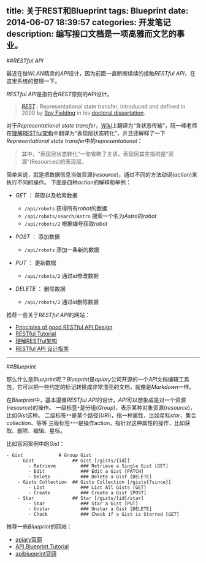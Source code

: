 title: 关于REST和Blueprint
tags: Blueprint
date: 2014-06-07 18:39:57
categories: 开发笔记
description: 编写接口文档是一项高雅而文艺的事业。
---


##*RESTful API*


最近在做*WLAN*精灵的*API*设计，因为前面一直断断续续的接触*RESTful API*，在这里系统的整理一下。


*RESTful API*是指符合*REST*原则的API设计。

> [*REST*](http://en.wikipedia.org/wiki/Representational_state_transfer) : Representational state transfer, introduced and defined in 2000 by [Roy Fielding](http://en.wikipedia.org/wiki/Roy_Fielding) in his [doctoral dissertation](http://www.ics.uci.edu/~fielding/pubs/dissertation/top.htm).

对于*Representational state transfer*，[*Wiki*](http://zh.wikipedia.org/wiki/REST)上翻译为“含状态传输”，阮一峰老师在[理解RESTful架构](http://www.ruanyifeng.com/blog/2011/09/restful.html)中翻译为“表现层状态转化”，并且还解释了一下*Representational state transfer*中的*representational*：

> 其中，“表现层状态转化”一句省略了主语，表现层其实指的是“资源”(Resources)的表现层。



简单来说，就是把数据信息当做资源(*resource*)，通过不同的方法动词(*action*)来执行不同的操作。
下面是四种*action*的解释和举例：

- *GET* ： 获取以及检索数据
    - `/api/robots` 获得所有*robot*的数据
    - `/api/robots/search/Astro` 搜索一个名为*Astro*的*robot*
    - `/api/robots/2` 根据编号获取*robot*

- *POST* ： 添加数据
    - `/api/robots` 添加一条新的数据
- *PUT* ： 更新数据
    - `/api/robots/2` 通过*id*修改数据
- *DELETE* ： 删除数据
    - `/api/robots/2` 通过*id*删除数据


推荐一些关于*RESTful API*的网站：
- [Principles of good RESTful API Design](http://codeplanet.io/principles-good-restful-api-design/)
- [RESTful Tutorial](http://www.restapitutorial.com/)
- [理解RESTful架构](http://www.ruanyifeng.com/blog/2011/09/restful.html)
- [RESTful API 设计指南](http://www.ruanyifeng.com/blog/2014/05/restful_api.html)


***


##*Blueprint*

那么什么是*Blueprint*呢？*Blueprint*是*apiary*公司开源的一个*API*文档编辑工具包，它可以把一些约定的标记转换成非常漂亮的文档，就像是*Markdown*一样。

在*Blueprint*中，基本遵循*RESTful API*的设计，*API*可以想象成是对一个资源(*resource*)的操作。
一级标签`*`是分组(*Group*)，表示某种对象资源(*resource*)，比如*Gist*这种。
二级标签`**`是某个路径(*URI*)，指一种属性，比如星标*star*、集合*collection*、等等
三级标签`***`是操作action，指针对这种属性的操作，比如获取、删除、编辑、星标。

比如官网案例中的*Gist*：

```
- Gist             # Group Gist
    - Gist              ## Gist [/gists/{id}]
        - Retrieve         ### Retrieve a Single Gist [GET]
        - Edit             ### Edit a Gist [PATCH]
        - Delete           ### Delete a Gist [DELETE]
    - Gists Collection  ## Gists Collection [/gists{?since}]
        - List             ### List All Gists [GET]
        - Create           ### Create a Gist [POST]
    - Star              ## Star [/gists/{id}/star]
        - Star             ### Star a Gist [PUT]
        - Unstar           ### Unstar a Gist [DELETE]
        - Check            ### Check if a Gist is Starred [GET]
```

推荐一些*Blueprint*的网站：
- [apiary官网](http://apiary.io/)
- [API Blueprint Tutorial](http://apiary.io/blueprint)
- [apiblueprint官网](http://apiblueprint.org/)













